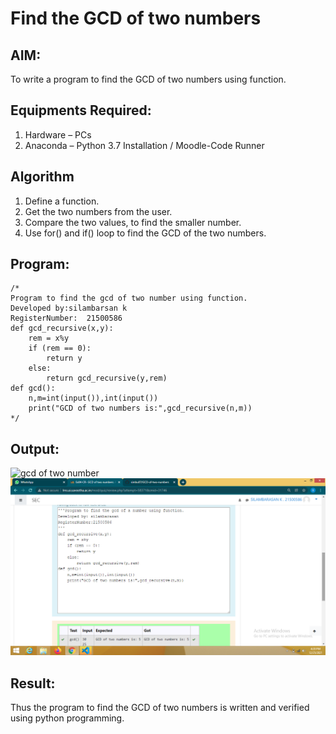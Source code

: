 # Find the GCD of two numbers

## AIM:
To write a program to find the GCD of two numbers using function.

## Equipments Required:
1. Hardware – PCs
2. Anaconda – Python 3.7 Installation / Moodle-Code Runner

## Algorithm
1. Define a function.
2. Get the two numbers from the user.
3. Compare the two values, to find the smaller number.
4. Use for() and if() loop to find the GCD of the two numbers.

## Program:
```
/*
Program to find the gcd of two number using function.
Developed by:silambarsan k 
RegisterNumber:  21500586
def gcd_recursive(x,y):
    rem = x%y
    if (rem == 0):
        return y
    else:
        return gcd_recursive(y,rem)
def gcd():
    n,m=int(input()),int(input())
    print("GCD of two numbers is:",gcd_recursive(n,m))
*/
```

## Output:
![gcd of two number](gcd.png)
![git log](Screen.png)


## Result:
Thus the program to find the GCD of two numbers is written and verified using python programming.
